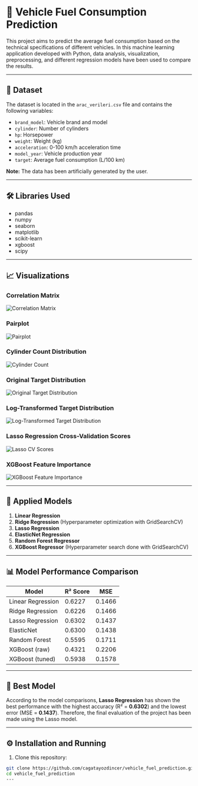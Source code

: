# 🚗 Vehicle Fuel Consumption Prediction

This project aims to predict the average fuel consumption based on the technical specifications of different vehicles. In this machine learning application developed with Python, data analysis, visualization, preprocessing, and different regression models have been used to compare the results.

---

## 📁 Dataset

The dataset is located in the `arac_verileri.csv` file and contains the following variables:

- `brand_model`: Vehicle brand and model  
- `cylinder`: Number of cylinders  
- `hp`: Horsepower  
- `weight`: Weight (kg)  
- `acceleration`: 0-100 km/h acceleration time  
- `model_year`: Vehicle production year  
- `target`: Average fuel consumption (L/100 km)

**Note:** The data has been artificially generated by the user.

---

## 🛠️ Libraries Used

- pandas  
- numpy  
- seaborn  
- matplotlib  
- scikit-learn  
- xgboost  
- scipy

---
## 📈 Visualizations

### Correlation Matrix  
![Correlation Matrix](images/correlation_matrix.png)

### Pairplot  
![Pairplot](images/pairplot.png)

### Cylinder Count Distribution  
![Cylinder Count](images/cylinder_count.png)

### Original Target Distribution  
![Original Target Distribution](images/target_distribution_original.png)

### Log-Transformed Target Distribution  
![Log-Transformed Target Distribution](images/target_distribution_log_transformed.png)

### Lasso Regression Cross-Validation Scores  
![Lasso CV Scores](images/lasso_cv_scores.png)

### XGBoost Feature Importance  
![XGBoost Feature Importance](images/xgboost_feature_importance.png)

---

## 🧪 Applied Models

1. **Linear Regression**  
2. **Ridge Regression** (Hyperparameter optimization with GridSearchCV)  
3. **Lasso Regression**  
4. **ElasticNet Regression**  
5. **Random Forest Regressor**  
6. **XGBoost Regressor** (Hyperparameter search done with GridSearchCV)

---

## 📊 Model Performance Comparison

| Model               | R² Score | MSE        |
|---------------------|----------|------------|
| Linear Regression   | 0.6227   | 0.1466     |
| Ridge Regression    | 0.6226   | 0.1466     |
| Lasso Regression    | 0.6302   | 0.1437     |
| ElasticNet          | 0.6300   | 0.1438     |
| Random Forest       | 0.5595   | 0.1711     |
| XGBoost (raw)       | 0.4321   | 0.2206     |
| XGBoost (tuned)     | 0.5938   | 0.1578     |

---

## 🏁 Best Model

According to the model comparisons, **Lasso Regression** has shown the best performance with the highest accuracy (R² = **0.6302**) and the lowest error (MSE = **0.1437**). Therefore, the final evaluation of the project has been made using the Lasso model.

---

## ⚙️ Installation and Running

1. Clone this repository:

```bash
git clone https://github.com/cagatayozdincer/vehicle_fuel_prediction.git
cd vehicle_fuel_prediction
---
